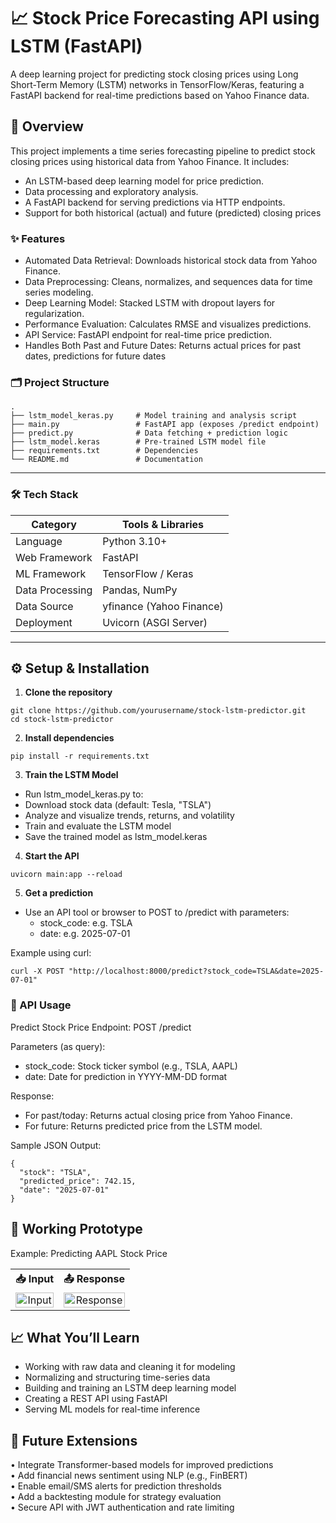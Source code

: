 # 📈 Stock Price Forecasting API using LSTM (FastAPI)
A deep learning project for predicting stock closing prices using Long Short-Term Memory (LSTM) networks in TensorFlow/Keras, featuring a FastAPI backend for real-time predictions based on Yahoo Finance data.

## 🧠 Overview
This project implements a time series forecasting pipeline to predict stock closing prices using historical data from Yahoo Finance. It includes:

- An LSTM-based deep learning model for price prediction.
- Data processing and exploratory analysis.
- A FastAPI backend for serving predictions via HTTP endpoints.
- Support for both historical (actual) and future (predicted) closing prices

### ✨ Features
- Automated Data Retrieval: Downloads historical stock data from Yahoo Finance.
- Data Preprocessing: Cleans, normalizes, and sequences data for time series modeling.
- Deep Learning Model: Stacked LSTM with dropout layers for regularization.
- Performance Evaluation: Calculates RMSE and visualizes predictions.
- API Service: FastAPI endpoint for real-time price prediction.
- Handles Both Past and Future Dates: Returns actual prices for past dates, predictions for future dates

### 🗂️ Project Structure
```
.
├── lstm_model_keras.py     # Model training and analysis script
├── main.py                 # FastAPI app (exposes /predict endpoint)
├── predict.py              # Data fetching + prediction logic
├── lstm_model.keras        # Pre-trained LSTM model file
├── requirements.txt        # Dependencies
└── README.md               # Documentation
```
---

### 🛠️ Tech Stack

| Category         | Tools & Libraries         |
|------------------|---------------------------|
| Language         | Python 3.10+              |
| Web Framework    | FastAPI                   |
| ML Framework     | TensorFlow / Keras        |
| Data Processing  | Pandas, NumPy             |
| Data Source      | yfinance (Yahoo Finance)  |
| Deployment       | Uvicorn (ASGI Server)     |

---

## ⚙️ Setup & Installation

1. **Clone the repository**

```
git clone https://github.com/yourusername/stock-lstm-predictor.git
cd stock-lstm-predictor 
```

2. **Install dependencies**
```
pip install -r requirements.txt
```

3. **Train the LSTM Model**

- Run lstm_model_keras.py to:
- Download stock data (default: Tesla, "TSLA")
- Analyze and visualize trends, returns, and volatility
- Train and evaluate the LSTM model
- Save the trained model as lstm_model.keras

4. **Start the API**

```
uvicorn main:app --reload
```

5. **Get a prediction**

- Use an API tool or browser to POST to /predict with parameters:
  - stock_code: e.g. TSLA
  - date: e.g. 2025-07-01
    
Example using curl:
```
curl -X POST "http://localhost:8000/predict?stock_code=TSLA&date=2025-07-01"
```

### 🔌 API Usage

Predict Stock Price
Endpoint: POST /predict

Parameters (as query):
  - stock_code: Stock ticker symbol (e.g., TSLA, AAPL)
  - date: Date for prediction in YYYY-MM-DD format

Response:

- For past/today: Returns actual closing price from Yahoo Finance.
- For future: Returns predicted price from the LSTM model.

Sample JSON Output:
```
{
  "stock": "TSLA",
  "predicted_price": 742.15,
  "date": "2025-07-01"
}
```
## 🚀 Working Prototype
Example: Predicting AAPL Stock Price

<table>
  <tr>
    <th style="text-align:center;">📥 Input</th>
    <th style="text-align:center;">📤 Response</th>
  </tr>
  <tr>
    <td align="center">
      <img src="https://github.com/user-attachments/assets/59bf359e-b94c-4594-a8a5-c88f2026135c" alt="Input" width="100%">
    </td>
    <td align="center">
      <img src="https://github.com/user-attachments/assets/0d0580e2-f8c1-4c2f-ba24-1c7007facb87" alt="Response" width="100%">
    </td>
  </tr>
</table>

## 📈 What You’ll Learn

- Working with raw data and cleaning it for modeling
- Normalizing and structuring time-series data
- Building and training an LSTM deep learning model
- Creating a REST API using FastAPI
- Serving ML models for real-time inference
 
## 🚀 Future Extensions

• Integrate Transformer-based models for improved predictions  
• Add financial news sentiment using NLP (e.g., FinBERT)  
• Enable email/SMS alerts for prediction thresholds  
• Add a backtesting module for strategy evaluation  
• Secure API with JWT authentication and rate limiting  
